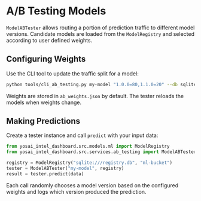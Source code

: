 # A/B Testing Models

`ModelABTester` allows routing a portion of prediction traffic to different model versions.
Candidate models are loaded from the `ModelRegistry` and selected according to
user defined weights.

## Configuring Weights

Use the CLI tool to update the traffic split for a model:

```bash
python tools/cli_ab_testing.py my-model "1.0.0=80,1.1.0=20" --db sqlite:///registry.db --bucket ml-bucket
```

Weights are stored in `ab_weights.json` by default. The tester reloads the
models when weights change.

## Making Predictions

Create a tester instance and call `predict` with your input data:

```python
from yosai_intel_dashboard.src.models.ml import ModelRegistry
from yosai_intel_dashboard.src.services.ab_testing import ModelABTester

registry = ModelRegistry("sqlite:///registry.db", "ml-bucket")
tester = ModelABTester("my-model", registry)
result = tester.predict(data)
```

Each call randomly chooses a model version based on the configured weights and
logs which version produced the prediction.
